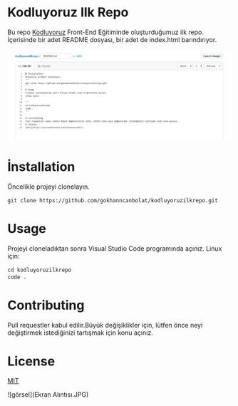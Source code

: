 # Kodluyoruz Ilk Repo
Bu repo [Kodluyoruz](https://www.kodluyoruz.org) Front-End Eğitiminde oluşturduğumuz ilk repo. İçerisinde bir adet README dosyası, bir adet de index.html barındırıyor.

![github](EA.JPG)

# İnstallation
Öncelikle projeyi clonelayın.
```
git clone https://github.com/gokhanncanbolat/kodluyoruzilkrepo.git
```
# Usage
Projeyi cloneladıktan sonra Visual Studio Code programında açınız.
Linux için: 

```
cd kodluyoruzilkrepo
code .
```

# Contributing
Pull requestler kabul edilir.Büyük değişiklikler için, lütfen önce neyi değiştirmek istediğinizi tartışmak için konu açınız.
# License
[MIT](https://choosealicense.com/licenses/mit/)

![görsel](Ekran Alıntısı.JPG)